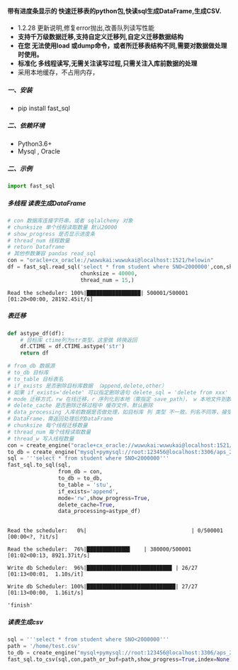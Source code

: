 #### 带有进度条显示的 快速迁移表的python包,快读sql生成DataFrame,生成CSV.

- 1.2.28 更新说明,修复error抛出,改善队列读写性能
- **支持千万级数据迁移,支持自定义迁移列,自定义迁移数据结构**
- **在您 无法使用load 或dump命令，或者所迁移表结构不同,需要对数据做处理时使用。**
- **标准化 多线程读写,无需关注读写过程,只需关注入库前数据的处理**
- 采用本地缓存，不占用内存，

##### 一、安装

- pip install fast_sql

##### 二、依赖环境

- Python3.6+ 
- Mysql , Oracle

##### 二、示例


```python
import fast_sql
```

##### 多线程 读表生成DataFrame

```python
# con 数据库连接字符串，或者 sqlalchemy 对象
# chunksize 单个线程读取数量 默认20000
# show_progress 是否显示进度条
# thread_num 线程数量
# return Dataframe
# 其他参数兼容 pandas read_sql
con = "oracle+cx_oracle://wuwukai:wuwukai@localhost:1521/helowin"
df = fast_sql.read_sql('select * from student where SNO<2000000',con,show_progress=True,
                       chunksize = 40000,
                       thread_num = 15,)
```

```
Read the scheduler: 100%|█████████████████| 500001/500001 [01:20<00:00, 28192.45it/s]
```

##### 表迁移

```python
def astype_df(df):
    # 目标库 ctime列为str类型，这里做 转换返回
    df.CTIME = df.CTIME.astype('str')
    return df
```

```python
# from_db 数据源
# to_db 目标库
# to_table 目标表名
# if_exists 是否删除目标库数据 （append,delete,other）
# 如果 if_exists='delete' 可以指定删除语句 delete_sql = 'delete from xxx' ,默认使用源sql delete
# mode 迁移方式，rw 在线迁移，r 序列化到本地（需指定 save_path）， w 本地文件到数据库 (需指定file_path)
# delete_cache 是否删除迁移过程中 缓存文件，默认删除
# data_processing 入库前数据是否做处理，如目标库 列 类型 不一致，列名不同等，接受一个函数，参数为入库前
# DataFrame，需返回处理后的DataFrame
# chunksize 每个线程迁移数量
# thread_num 每个线程读取数量
# thread_w 写入线程数量
con = create_engine("oracle+cx_oracle://wuwukai:wuwukai@localhost:1521/helowin")
to_db = create_engine("mysql+pymysql://root:123456@localhost:3306/aps_2")
sql = '''select * from student where SNO<2000000'''
fast_sql.to_sql(sql,
                from_db = con,
                to_db = to_db,
                to_table = 'stu',
                if_exists='append',
                mode='rw',show_progress=True,
                delete_cache=True,
                data_processing=astype_df)
    
```

```
Read the scheduler:   0%|                                 | 0/500001 [00:00<?, ?it/s]
```

```
Read the scheduler:  76%|█████████████▋    | 380000/500001 [01:02<00:13, 8921.37it/s]
```

```
Write db Scheduler:  96%|██████████████████████████▉ | 26/27 [01:13<00:01,  1.10s/it]    
```

```
Write db Scheduler: 100%|████████████████████████████| 27/27 [01:13<00:00,  1.16it/s]
```

```
'finish'
```



##### 读表生成csv

```python
sql = '''select * from student where SNO<2000000'''
path = '/home/test.csv'
to_db = create_engine("mysql+pymysql://root:123456@localhost:3306/aps_2")
fast_sql.to_csv(sql,con,path_or_buf=path,show_progress=True,index=None)
```


